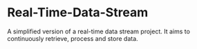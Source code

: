 # Real-Time-Data-Stream
A simplified version of a real-time data stream project. It aims to continuously retrieve, process and store data.
